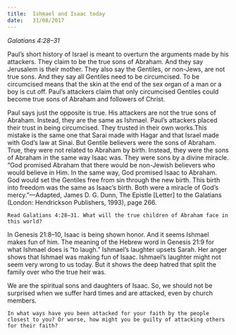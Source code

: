 ```yaml
---
title:  Ishmael and Isaac today
date:   31/08/2017
---
```


_Galatians 4:28–31_

Paul’s short history of Israel is meant to overturn the arguments made by his attackers. They claim to be the true sons of Abraham. And they say Jerusalem is their mother. They also say the Gentiles, or non-Jews, are not true sons. And they say all Gentiles need to be circumcised. To be circumcised means that the skin at the end of the sex organ of a man or a boy is cut off. Paul’s attackers claim that only circumcised Gentiles could become true sons of Abraham and followers of Christ.

Paul says just the opposite is true. His attackers are not the true sons of Abraham. Instead, they are the same as Ishmael. Paul’s attackers placed their trust in being circumcised. They trusted in their own works.This mistake is the same one that Sarai made with Hagar and that Israel made with God’s law at Sinai. But Gentile believers were the sons of Abraham. True, they were not related to Abraham by birth. Instead, they were the sons of Abraham in the same way Isaac was. They were sons by a divine miracle. “God promised Abraham that there would be non-Jewish believers who would believe in Him. In the same way, God promised Isaac to Abraham. God would set the Gentiles free from sin through the new birth. This birth into freedom was the same as Isaac’s birth. Both were a miracle of God’s mercy.”—Adapted, James D. G. Dunn, The Epistle [Letter] to the Galatians (London: Hendrickson Publishers, 1993), page 266.

`Read Galatians 4:28–31. What will the true children of Abraham face in this world?`

In Genesis 21:8–10, Isaac is being shown honor. And it seems Ishmael makes fun of him. The meaning of the Hebrew word in Genesis 21:9 for what Ishmael does is “to laugh.” Ishmael’s laughter upsets Sarah. Her anger shows that Ishmael was making fun of Isaac. Ishmael’s laughter might not seem very wrong to us today. But it shows the deep hatred that split the family over who the true heir was.

We are the spiritual sons and daughters of Isaac. So, we should not be surprised when we suffer hard times and are attacked, even by church members.

`In what ways have you been attacked for your faith by the people closest to you? Or worse, how might you be guilty of attacking others for their faith?`